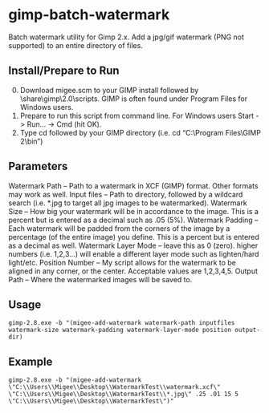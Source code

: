 # gimp-batch-watermark
Batch watermark utility for Gimp 2.x. Add a jpg/gif watermark (PNG not supported) to an entire directory of files.

Install/Prepare to Run
-------

0. Download migee.scm to your GIMP install followed by \share\gimp\2.0\scripts. GIMP is often found under Program Files for Windows users.
0. Prepare to run this script from command line. For Windows users Start -> Run… -> Cmd (hit OK).
0. Type cd followed by your GIMP directory (i.e. cd “C:\Program Files\GIMP 2\bin”)

Parameters
-----
Watermark Path – Path to a watermark in XCF (GIMP) format. Other formats may work as well.
Input files – Path to directory, followed by a wildcard search (i.e. *.jpg to target all jpg images to be watermarked).
Watermark Size – How big your watermark will be in accordance to the image. This is a percent but is entered as a decimal such as .05 (5%).
Watermark Padding – Each watermark will be padded from the corners of the image by a percentage (of the entire image) you define. This is a percent but is entered as a decimal as well.
Watermark Layer Mode – leave this as 0 (zero). higher numbers (i.e. 1,2,3…) will enable a different layer mode such as lighten/hard light/etc.
Position Number – My script allows for the watermark to be aligned in any corner, or the center. Acceptable values are 1,2,3,4,5.
Output Path – Where the watermarked images will be saved to.

Usage
-----

```
gimp-2.8.exe -b "(migee-add-watermark watermark-path inputfiles watermark-size watermark-padding watermark-layer-mode position output-dir)
```

Example
-----
```
gimp-2.8.exe -b "(migee-add-watermark \"C:\\Users\\Migee\\Desktop\\WatermarkTest\\watermark.xcf\" \"C:\\Users\\Migee\\Desktop\\WatermarkTest\\*.jpg\" .25 .01 15 5 \"C:\\Users\\Migee\\Desktop\\WatermarkTest\")"
```

